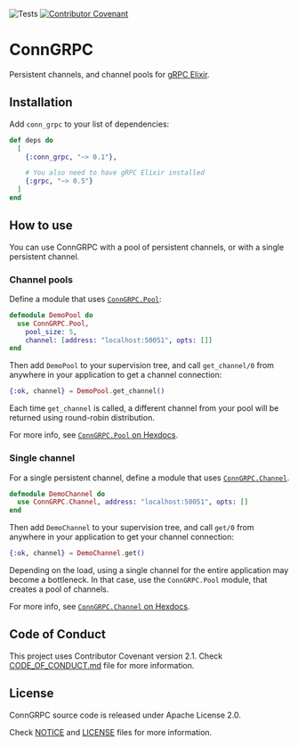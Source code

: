 ![Tests](https://github.com/TheRealReal/conn_grpc/actions/workflows/ci.yml/badge.svg)
[![Contributor Covenant](https://img.shields.io/badge/Contributor%20Covenant-2.1-4baaaa.svg)](CODE_OF_CONDUCT.md)

# ConnGRPC

Persistent channels, and channel pools for [gRPC Elixir](https://github.com/elixir-grpc/grpc).

## Installation

Add `conn_grpc` to your list of dependencies:

```elixir
def deps do
  [
    {:conn_grpc, "~> 0.1"},

    # You also need to have gRPC Elixir installed
    {:grpc, "~> 0.5"}
  ]
end
```

## How to use

You can use ConnGRPC with a pool of persistent channels, or with a single persistent channel.

### Channel pools

Define a module that uses [`ConnGRPC.Pool`](https://hexdocs.pm/conn_grpc/ConnGRPC.Pool.html):

```elixir
defmodule DemoPool do
  use ConnGRPC.Pool,
    pool_size: 5,
    channel: [address: "localhost:50051", opts: []]
end
```

Then add `DemoPool` to your supervision tree, and call `get_channel/0` from anywhere in your application to get a channel connection:

```elixir
{:ok, channel} = DemoPool.get_channel()
```

Each time `get_channel` is called, a different channel from your pool will be returned using round-robin distribution.

For more info, see [`ConnGRPC.Pool` on Hexdocs](https://hexdocs.pm/conn_grpc/ConnGRPC.Pool.html).

### Single channel

For a single persistent channel, define a module that uses [`ConnGRPC.Channel`](https://hexdocs.pm/conn_grpc/ConnGRPC.Channel.html).

```elixir
defmodule DemoChannel do
  use ConnGRPC.Channel, address: "localhost:50051", opts: []
end
```

Then add `DemoChannel` to your supervision tree, and call `get/0` from anywhere in your application to get your channel connection:

```elixir
{:ok, channel} = DemoChannel.get()
```

Depending on the load, using a single channel for the entire application may become a bottleneck. In that case, use the `ConnGRPC.Pool` module, that creates a pool of channels.

For more info, see [`ConnGRPC.Channel` on Hexdocs](https://hexdocs.pm/conn_grpc/ConnGRPC.Channel.html).

## Code of Conduct

This project uses Contributor Covenant version 2.1. Check [CODE_OF_CONDUCT.md](/CODE_OF_CONDUCT.md) file for more information.

## License

ConnGRPC source code is released under Apache License 2.0.

Check [NOTICE](/NOTICE) and [LICENSE](/LICENSE) files for more information.
